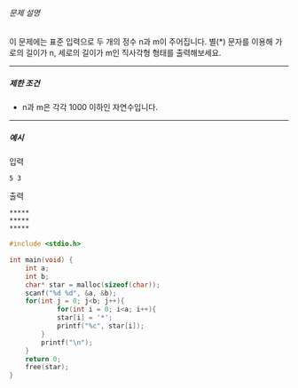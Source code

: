 ###### 문제 설명

이 문제에는 표준 입력으로 두 개의 정수 n과 m이 주어집니다.
별(*) 문자를 이용해 가로의 길이가 n, 세로의 길이가 m인 직사각형 형태를 출력해보세요.

------

##### 제한 조건

- n과 m은 각각 1000 이하인 자연수입니다.

------

##### 예시

입력

```
5 3
```

출력

```
*****
*****
*****
```

```c
#include <stdio.h>

int main(void) {
    int a;
    int b;
    char* star = malloc(sizeof(char));
    scanf("%d %d", &a, &b);
    for(int j = 0; j<b; j++){
            for(int i = 0; i<a; i++){
            star[i] = '*';
            printf("%c", star[i]);
        }
        printf("\n");
    }
    return 0;
    free(star);
}
```